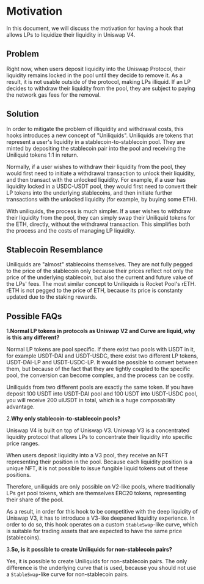 # Motivation

In this document, we will discuss the motivation for having a hook that allows LPs to liquidize their liquidity in Uniswap V4.

## Problem

Right now, when users deposit liquidity into the Uniswap Protocol, their liquidity remains locked in the pool until they decide to remove it. As a result, it is not usable outside of the protocol, making LPs illiquid. If an LP decides to withdraw their liquidity from the pool, they are subject to paying the network gas fees for the removal.

## Solution

In order to mitigate the problem of illiquidity and withdrawal costs, this hooks introduces a new concept of "Uniliquids". Uniliquids are tokens that represent a user's liquidity in a stablecoin-to-stablecoin pool. They are minted by depositing the stablecoin pair into the pool and receiving the Uniliquid tokens 1:1 in return.

Normally, if a user wishes to withdraw their liquidity from the pool, they would first need to initiate a withdrawal transaction to unlock their liquidity, and then transact with the unlocked liquidity. For example, if a user has liquidity locked in a USDC-USDT pool, they would first need to convert their LP tokens into the underlying stablecoins, and then initiate further transactions with the unlocked liquidity (for example, by buying some ETH).

With uniliquids, the process is much simpler. If a user wishes to withdraw their liquidity from the pool, they can simply swap their Uniliquid tokens for the ETH, directly, without the withdrawal transaction. This simplifies both the process and the costs of managing LP liquidity.

## Stablecoin Resemblance

Uniliquids are "almost" stablecoins themselves. They are not fully pegged to the price of the stablecoin only because their prices reflect not only the price of the underlying stablecoin, but also the current and future value of the LPs' fees. The most similar concept to Uniliquids is Rocket Pool's rETH. rETH is not pegged to the price of ETH, because its price is constanty updated due to the staking rewards.

## Possible FAQs

1.**Normal LP tokens in protocols as Uniswap V2 and Curve are liquid, why is this any different?**

Normal LP tokens are pool specific. If there exist two pools with USDT in it, for example USDT-DAI and USDT-USDC, there exist two different LP tokens, USDT-DAI-LP and USDT-USDC-LP. It would be possible to convert between them, but because of the fact that they are tightly coupled to the specific pool, the conversion can become complex, and the process can be costly.

Uniliquids from two different pools are exactly the same token. If you have deposit 100 USDT into USDT-DAI pool and 100 USDT into USDT-USDC pool, you will receive 200 ulUSDT in total, which is a huge composability advantage.

2.**Why only stablecoin-to-stablecoin pools?**

Uniswap V4 is built on top of Uniswap V3. Uniswap V3 is a concentrated liquidity protocol that allows LPs to concentrate their liquidity into specific price ranges.

When users deposit liquidity into a V3 pool, they receive an NFT representing their position in the pool. Because each liquidity position is a unique NFT, it is not possible to issue fungible liquid tokens out of these positions.

Therefore, uniliquids are only possible on V2-like pools, where traditionally LPs get pool tokens, which are themselves ERC20 tokens, representing their share of the pool.

As a result, in order for this hook to be competitive with the deep liquidity of Uniswap V3, it has to introduce a V3-like deepened liquidity experience. In order to do so, this hook operates on a custom `StableSwap`-like curve, which is suitable for trading assets that are expected to have the same price (stablecoins).

3.**So, is it possible to create Uniliquids for non-stablecoin pairs?**

Yes, it is possible to create Uniliquids for non-stablecoin pairs. The only difference is the underlying curve that is used, because you should not use a `StableSwap`-like curve for non-stablecoin pairs.
